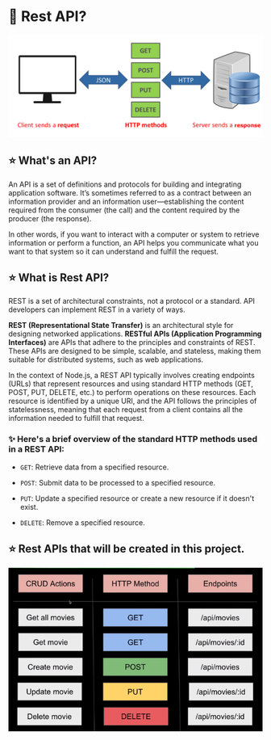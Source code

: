 # 💫 Rest API?

![demo](/assets/demo8.png)

## ⭐ What's an API?

An API is a set of definitions and protocols for building and integrating application software. It’s sometimes referred to as a contract between an information provider and an information user—establishing the content required from the consumer (the call) and the content required by the producer (the response).

In other words, if you want to interact with a computer or system to retrieve information or perform a function, an API helps you communicate what you want to that system so it can understand and fulfill the request. 

## ⭐ What is Rest API?

REST is a set of architectural constraints, not a protocol or a standard. API developers can implement REST in a variety of ways.

**REST (Representational State Transfer)** is an architectural style for designing networked applications. **RESTful APIs (Application Programming Interfaces)** are APIs that adhere to the principles and constraints of REST. These APIs are designed to be simple, scalable, and stateless, making them suitable for distributed systems, such as web applications.

In the context of Node.js, a REST API typically involves creating endpoints (URLs) that represent resources and using standard HTTP methods (GET, POST, PUT, DELETE, etc.) to perform operations on these resources. Each resource is identified by a unique URI, and the API follows the principles of statelessness, meaning that each request from a client contains all the information needed to fulfill that request.

### ✨ Here's a brief overview of the standard HTTP methods used in a REST API:

* `GET`: Retrieve data from a specified resource.

* `POST`: Submit data to be processed to a specified resource.

* `PUT`: Update a specified resource or create a new resource if it doesn't exist.

* `DELETE`: Remove a specified resource.

## ⭐ Rest APIs that will be created in this project.

![dmeo](/assets/demo9.png)

